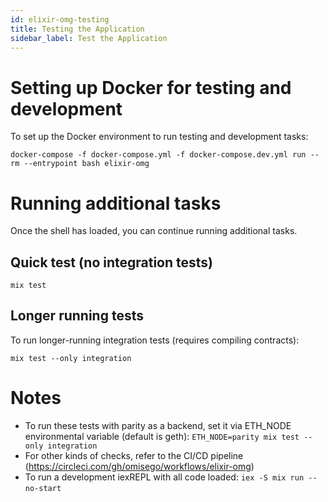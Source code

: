 ```yaml
---
id: elixir-omg-testing
title: Testing the Application
sidebar_label: Test the Application
---
```



# Setting up Docker for testing and development

To set up the Docker environment to run testing and development tasks:

`docker-compose -f docker-compose.yml -f docker-compose.dev.yml run --rm --entrypoint bash elixir-omg`


# Running additional tasks

Once the shell has loaded, you can continue running additional tasks.


## Quick test (no integration tests)
`mix test`


## Longer running tests

To run longer-running integration tests (requires compiling contracts):

`mix test --only integration`


# Notes

* To run these tests with parity as a backend, set it via ETH_NODE environmental variable (default is geth):
`ETH_NODE=parity mix test --only integration`
* For other kinds of checks, refer to the CI/CD pipeline (https://circleci.com/gh/omisego/workflows/elixir-omg)
* To run a development iexREPL with all code loaded: `iex -S mix run --no-start`
 
